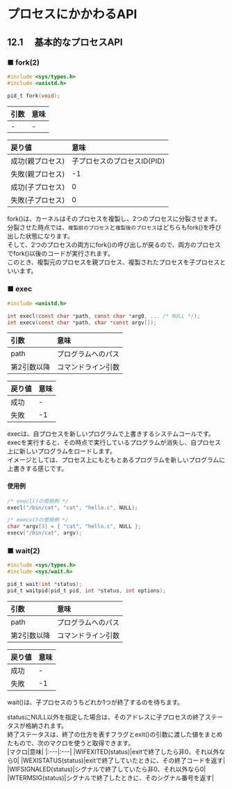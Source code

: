 # プロセスにかかわるAPI
## 12.1 　基本的なプロセスAPI
### ■ fork(2)
```c
#include <sys/types.h>
#include <unistd.h>

pid_t fork(void);
```

|引数|意味|
|:---|:---|
|-|-|

|戻り値|意味|
|:---|:---|
|成功(親プロセス)|子プロセスのプロセスID(PID)|
|失敗(親プロセス)|-1|
|成功(子プロセス)|0|
|失敗(子プロセス)|0|

fork()は、カーネルはそのプロセスを複製し、2つのプロセスに分裂させます。  
分裂させた時点では、`複製前のプロセス`と`複製後のプロセス`はどちらもfork()を呼び出した状態になります。  
そして、2つのプロセスの両方にfork()の呼び出しが戻るので、両方のプロセスでfork()以後のコードが実行されます。  
このとき、複製元のプロセスを親プロセス、複製されたプロセスを子プロセスといいます。

### ■ exec
```c
#include <unistd.h>

int execl(const char *path, const char *arg0, ... /* NULL */);
int execv(const char *path, char *const argv[]);
```

|引数|意味|
|:---|:---|
|path|プログラムへのパス|
|第2引数以降|コマンドライン引数|

|戻り値|意味|
|:---|:---|
|成功|-|
|失敗|-1|

execは、自プロセスを新しいプログラムで上書きするシステムコールです。  
execを実行すると、その時点で実行しているプログラムが消失し、自プロセス上に新しいプログラムをロードします。  
イメージとしては、プロセス上にもともとあるプログラムを新しいプログラムに上書きする感じです。  
  
#### 使用例
```c
/* execl()の使用例 */
execl("/bin/cat", "cat", "hello.c", NULL);

/* execv()の使用例 */
char *argv[3] = { "cat", "hello.c", NULL };
execv("/bin/cat", argv);
```

### ■ wait(2)
```c
#include <sys/types.h>
#include <sys/wait.h>

pid_t wait(int *status);
pid_t waitpid(pid_t pid, int *status, int options);
```

|引数|意味|
|:---|:---|
|path|プログラムへのパス|
|第2引数以降|コマンドライン引数|

|戻り値|意味|
|:---|:---|
|成功|-|
|失敗|-1|

wait()は、子プロセスのうちどれか1つが終了するのを待ちます。  
  
statusにNULL以外を指定した場合は、そのアドレスに子プロセスの終了ステータスが格納されます。  
終了ステータスは、終了の仕方を表すフラグとexit()の引数に渡した値をまとめたもので、次のマクロを使うと取得できます。  
|マクロ|意味|
|:---|:---|
|WIFEXITED(status)|exitで終了したら非0、それ以外なら0|
|WEXISTATUS(status)|exitで終了していたときに、その終了コードを返す|
|WIFSIGNALED(status)|シグナルで終了していたら非0、それ以外なら0|
|WTERMSIG(status)|シグナルで終了したときに、そのシグナル番号を返す|
